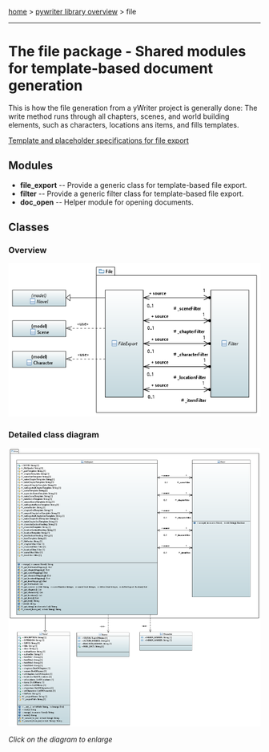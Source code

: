 [home](../index) > [pywriter library overview](index) > file

---

# The file package - Shared modules for template-based document generation

This is how the file generation from a yWriter project is generally done:
The write method runs through all chapters, scenes, and world building 
elements, such as characters, locations ans items, and fills templates. 

[Template and placeholder specifications for file export](../export)

## Modules
 
- **file_export** -- Provide a generic class for template-based file export.
- **filter** -- Provide a generic filter class for template-based file export.
- **doc_open** -- Helper module for opening documents.

## Classes

### Overview

![file package class diagram](img/file_package_class_diagram.png)

### Detailed class diagram

[![file package detailed class diagram](img/file_package_detailed_class_diagram.png)](img/file_package_detailed_class_diagram.png)

*Click on the diagram to enlarge*